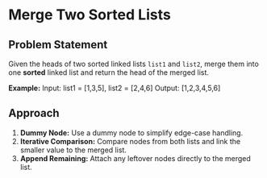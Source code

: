# Merge Two Sorted Lists

## Problem Statement

Given the heads of two sorted linked lists `list1` and `list2`, merge them into one **sorted** linked list and return the head of the merged list.

**Example:**
Input: list1 = [1,3,5], list2 = [2,4,6]
Output: [1,2,3,4,5,6]

## Approach

1. **Dummy Node:** Use a dummy node to simplify edge-case handling.
2. **Iterative Comparison:** Compare nodes from both lists and link the smaller value to the merged list.
3. **Append Remaining:** Attach any leftover nodes directly to the merged list.
